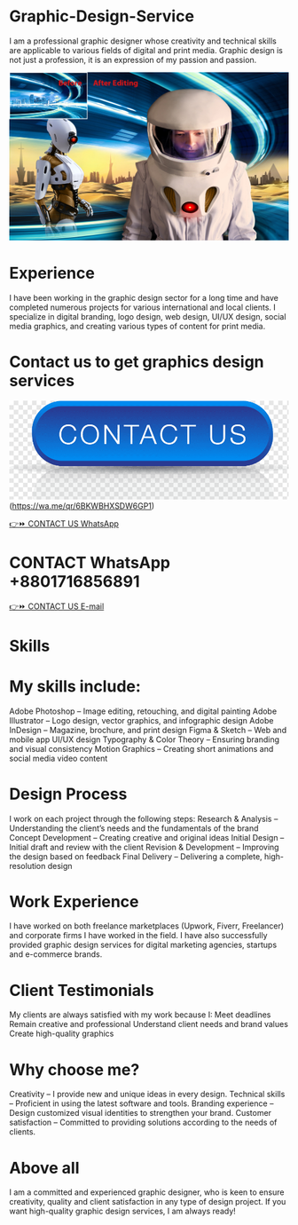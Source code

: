 # Graphic-Design-Service
I am a professional graphic designer whose creativity and technical skills are applicable to various fields of digital and print media.
Graphic design is not just a profession, it is an expression of my passion and passion.

![image alt](https://github.com/afrinjahan80/Graphic-Design-Service/blob/31d4250c4a9891adbdf7f20669ab7daa7eb54197/Photoshop%20editing.jpg)

# Experience
I have been working in the graphic design sector for a long time and have completed numerous projects for various international and local clients.
I specialize in digital branding, logo design, web design, UI/UX design, social media graphics, and creating various types of content for print media.

# Contact us to get graphics design services

![image alt](https://github.com/afrinjahan80/Graphic-Design-Service/blob/9700c9cded8b1e2640aed91f3b95c07eb559b325/contact%20us.png)(https://wa.me/qr/6BKWBHXSDW6GP1)

[👉⏩ CONTACT US WhatsApp](https://wa.me/qr/6BKWBHXSDW6GP1)

# CONTACT WhatsApp +8801716856891

[👉⏩ CONTACT US E-mail](mukulsheikh91@gmail.com)

# Skills

# My skills include:
Adobe Photoshop – Image editing, retouching, and digital painting
Adobe Illustrator – Logo design, vector graphics, and infographic design
Adobe InDesign – Magazine, brochure, and print design
Figma & Sketch – Web and mobile app UI/UX design
Typography & Color Theory – Ensuring branding and visual consistency
Motion Graphics – Creating short animations and social media video content

# Design Process
I work on each project through the following steps:
Research & Analysis – Understanding the client’s needs and the fundamentals of the brand
Concept Development – ​​Creating creative and original ideas
Initial Design – Initial draft and review with the client
Revision & Development – ​​Improving the design based on feedback
Final Delivery – Delivering a complete, high-resolution design

# Work Experience
I have worked on both freelance marketplaces (Upwork, Fiverr, Freelancer) and corporate firms I have worked in the field. 
I have also successfully provided graphic design services for digital marketing agencies, startups and e-commerce brands.

# Client Testimonials
My clients are always satisfied with my work because I:
Meet deadlines
Remain creative and professional
Understand client needs and brand values
Create high-quality graphics

# Why choose me?
Creativity – I provide new and unique ideas in every design.
Technical skills – Proficient in using the latest software and tools.
Branding experience – Design customized visual identities to strengthen your brand.
Customer satisfaction – Committed to providing solutions according to the needs of clients.

# Above all
I am a committed and experienced graphic designer, who is keen to ensure creativity, quality and client satisfaction in any type of design project. 
If you want high-quality graphic design services, I am always ready!
